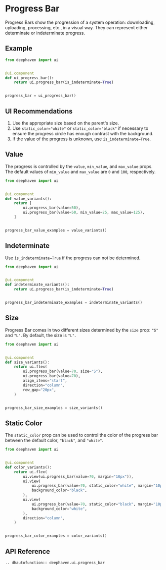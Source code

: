 # Progress Bar

Progress Bars show the progression of a system operation: downloading, uploading, processing, etc., in a visual way. They can represent either determinate or indeterminate progress.

## Example

```python
from deephaven import ui


@ui.component
def ui_progress_bar():
    return ui.progress_bar(is_indeterminate=True)


progress_bar = ui_progress_bar()
```

## UI Recommendations

1. Use the appropriate size based on the parent's size.
2. Use `static_color="white"` or `static_color="black"` if necessary to ensure the progress circle has enough contrast with the background.
3. If the value of the progress is unknown, use `is_indeterminate=True`.

## Value

The progress is controlled by the `value`, `min_value`, and `max_value` props. The default values of `min_value` and `max_value` are `0` and `100`, respectively. 

```python
from deephaven import ui


@ui.component
def value_variants():
    return [
        ui.progress_bar(value=50),
        ui.progress_bar(value=50, min_value=25, max_value=125),
    ]


progress_bar_value_examples = value_variants()
```

## Indeterminate

Use `is_indeterminate=True` if the progress can not be determined.

```python
from deephaven import ui


@ui.component
def indeterminate_variants():
    return ui.progress_bar(is_indeterminate=True)


progress_bar_indeterminate_examples = indeterminate_variants()
```

## Size

Progress Bar comes in two different sizes determined by the `size` prop: `"S"` and `"L"`. By default, the size is `"L"`.

```python
from deephaven import ui


@ui.component
def size_variants():
    return ui.flex(
        ui.progress_bar(value=70, size="S"),
        ui.progress_bar(value=70),
        align_items="start",
        direction="column",
        row_gap="20px",
    )


progress_bar_size_examples = size_variants()
```

## Static Color

The `static_color` prop can be used to control the color of the progress bar between the default color, `"black"`, and `"white"`.

```python
from deephaven import ui


@ui.component
def color_variants():
    return ui.flex(
        ui.view(ui.progress_bar(value=70, margin="10px")),
        ui.view(
            ui.progress_bar(value=70, static_color="white", margin="10px"),
            background_color="black",
        ),
        ui.view(
            ui.progress_bar(value=70, static_color="black", margin="10px"),
            background_color="white",
        ),
        direction="column",
    )


progress_bar_color_examples = color_variants()
```

## API Reference

```{eval-rst}
.. dhautofunction:: deephaven.ui.progress_bar
```
